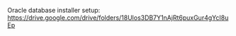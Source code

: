 Oracle database installer setup:
https://drive.google.com/drive/folders/18Ulos3DB7Y1nAjRt6puxGur4gYcI8uEp
